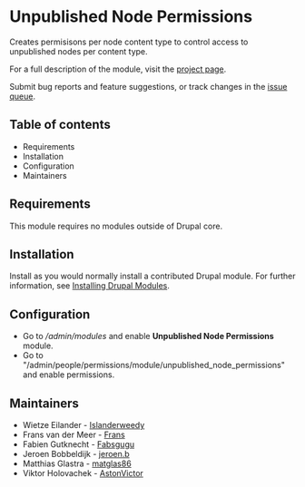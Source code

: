 # Unpublished Node Permissions

Creates permisisons per node content type to control access to unpublished nodes per content type.

For a full description of the module, visit the
[project page](https://www.drupal.org/project/unpublished_node_permissions).

Submit bug reports and feature suggestions, or track changes in the
[issue queue](https://www.drupal.org/project/issues/unpublished_node_permissions).


## Table of contents

- Requirements
- Installation
- Configuration
- Maintainers


## Requirements

This module requires no modules outside of Drupal core.


## Installation

Install as you would normally install a contributed Drupal module. For further
information, see
[Installing Drupal Modules](https://www.drupal.org/docs/extending-drupal/installing-drupal-modules).


## Configuration

- Go to _/admin/modules_ and enable **Unpublished Node Permissions** module.
- Go to "/admin/people/permissions/module/unpublished_node_permissions" and enable permissions.


## Maintainers

 - Wietze Eilander - [Islanderweedy](https://www.drupal.org/u/islanderweedy)
 - Frans van der Meer - [Frans](https://www.drupal.org/u/frans)
 - Fabien Gutknecht - [Fabsgugu](https://www.drupal.org/u/fabsgugu)
 - Jeroen Bobbeldijk - [jeroen.b](https://www.drupal.org/u/jeroenb)
 - Matthias Glastra - [matglas86](https://www.drupal.org/u/matglas86)
 - Viktor Holovachek - [AstonVictor](https://www.drupal.org/u/astonvictor)
